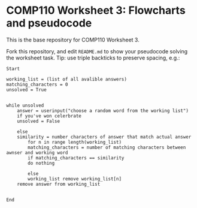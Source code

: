 # COMP110 Worksheet 3: Flowcharts and pseudocode

This is the base repository for COMP110 Worksheet 3.

Fork this repository, and edit `README.md` to show your pseudocode solving the worksheet task. Tip: use triple backticks to preserve spacing, e.g.:

```
Start

working_list = (list of all avalible answers)
matching_characters = 0
unsolved = True


while unsolved
    answer = userinput("choose a random word from the working list")
    if you've won celerbrate
	unsolved = False

    else
	similarity = number characters of answer that match actual answer 
        for n in range length(working_list)
	    matching_characters = number of matching characters between awnser and working word
	    if matching_characters == similarity 
		do nothing

	    else
		working_list remove working_list[n]
	remove answer from working_list


End
```
